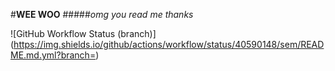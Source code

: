 #**WEE WOO**
#####_omg you read me thanks_

![GitHub Workflow Status (branch)](https://img.shields.io/github/actions/workflow/status/40590148/sem/README.md.yml?branch=<master branch>)
